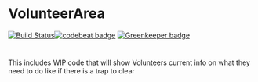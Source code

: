 # VolunteerArea
[![Build Status](https://api.cirrus-ci.com/github/TrapTeamCCNZ/volunteerArea.svg)](https://cirrus-ci.com/github/TrapTeamCCNZ/volunteerArea)[![codebeat badge](https://codebeat.co/badges/bcf87e15-c694-4d2c-b561-2918d650630f)](https://codebeat.co/projects/github-com-trapteamccnz-volunteerarea-master) [![Greenkeeper badge](https://badges.greenkeeper.io/TrapTeamCCNZ/volunteerArea.svg)](https://greenkeeper.io/)

# 
This includes WIP code that will show Volunteers current info on what they need to do like if there is a trap to clear
